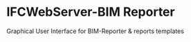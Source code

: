IFCWebServer-BIM Reporter
======================

Graphical User Interface for BIM-Reporter & reports templates
